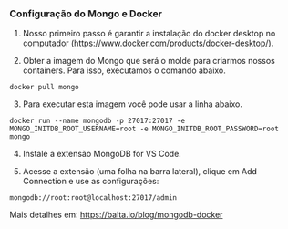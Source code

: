 ### Configuração do Mongo e Docker

1. Nosso primeiro passo é garantir a instalação do docker desktop no computador (https://www.docker.com/products/docker-desktop/).

2.  Obter a imagem do Mongo que será o molde para criarmos nossos containers. Para isso, executamos o comando abaixo.

```(Bash)
docker pull mongo
```

3. Para executar esta imagem você pode usar a linha abaixo. 

```(Bash)
docker run --name mongodb -p 27017:27017 -e MONGO_INITDB_ROOT_USERNAME=root -e MONGO_INITDB_ROOT_PASSWORD=root mongo
```

4. Instale a extensão MongoDB for VS Code. 

5. Acesse a extensão (uma folha na barra lateral), clique em Add Connection e use as configurações:

```(Bash)
mongodb://root:root@localhost:27017/admin
```

Mais detalhes em: https://balta.io/blog/mongodb-docker